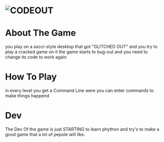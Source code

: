 # ![CODEOUT](https://user-images.githubusercontent.com/110904131/193451569-349fa864-d54c-45d3-8570-552c136f243e.png)
# About The Game
you play on a ascci-style desktop that got "GLITCHED OUT"
and you try to play a cracked game on it
the game starts to bug-out and you need to change its code to work again
# How To Play
in every level you get a Command Line were you can enter commands
to make things happend
# Dev
The Dev Of the game is just STARTING to learn phython
and try's to make a good game that a lot of pepole will like.
